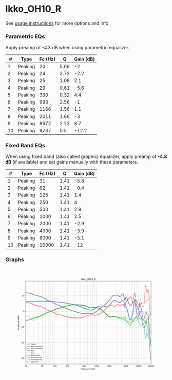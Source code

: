# Ikko_OH10_R
See [usage instructions](https://github.com/jaakkopasanen/AutoEq#usage) for more options and info.

### Parametric EQs
Apply preamp of -4.3 dB when using parametric equalizer.

|   # | Type    |   Fc (Hz) |    Q |   Gain (dB) |
|-----|---------|-----------|------|-------------|
|   1 | Peaking |        20 | 5.69 |        -2   |
|   2 | Peaking |        24 | 2.72 |        -2.2 |
|   3 | Peaking |        25 | 1.08 |         2.1 |
|   4 | Peaking |        29 | 0.61 |        -5.6 |
|   5 | Peaking |       330 | 0.32 |         4.4 |
|   6 | Peaking |       693 | 2.56 |        -1   |
|   7 | Peaking |      1166 | 1.56 |         1.1 |
|   8 | Peaking |      2011 | 1.66 |        -3   |
|   9 | Peaking |      8972 | 2.23 |         8.7 |
|  10 | Peaking |      9737 | 0.5  |       -12.2 |

### Fixed Band EQs
When using fixed band (also called graphic) equalizer, apply preamp of **-4.8 dB** (if available) and set gains manually with these parameters.

|   # | Type    |   Fc (Hz) |    Q |   Gain (dB) |
|-----|---------|-----------|------|-------------|
|   1 | Peaking |        31 | 1.41 |        -5.8 |
|   2 | Peaking |        62 | 1.41 |        -0.4 |
|   3 | Peaking |       125 | 1.41 |         1.4 |
|   4 | Peaking |       250 | 1.41 |         4   |
|   5 | Peaking |       500 | 1.41 |         2.9 |
|   6 | Peaking |      1000 | 1.41 |         2.5 |
|   7 | Peaking |      2000 | 1.41 |        -2.9 |
|   8 | Peaking |      4000 | 1.41 |        -3.9 |
|   9 | Peaking |      8000 | 1.41 |        -5.1 |
|  10 | Peaking |     16000 | 1.41 |       -12   |

### Graphs
![](./Ikko_OH10_R.png)
